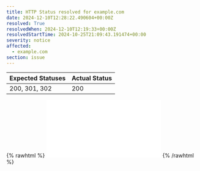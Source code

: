 ```yaml
---
title: HTTP Status resolved for example.com
date: 2024-12-10T12:28:22.490604+00:00Z
resolved: True
resolvedWhen: 2024-12-10T12:19:33+00:00Z
resolvedStartTime: 2024-10-25T21:09:43.191474+00:00
severity: notice
affected:
  - example.com
section: issue
---
```


| Expected Statuses | Actual Status  |
|-------------------|----------------|
| 200, 301, 302 | 200 |


{% rawhtml %}
<embed src="./example.com-http.html" type="text/html">
{% /rawhtml %}